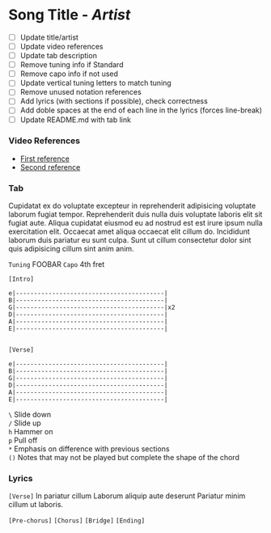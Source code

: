 # Song Title - _Artist_

- [ ] Update title/artist
- [ ] Update video references
- [ ] Update tab description
- [ ] Remove tuning info if Standard
- [ ] Remove capo info if not used
- [ ] Update vertical tuning letters to match tuning
- [ ] Remove unused notation references
- [ ] Add lyrics (with sections if possible), check correctness
- [ ] Add doble spaces at the end of each line in the lyrics (forces line-break)
- [ ] Update README.md with tab link

### Video References

- [First reference](https://first-reference.com)
- [Second reference](https://second-reference.com)

### Tab

Cupidatat ex do voluptate excepteur in reprehenderit adipisicing voluptate laborum fugiat tempor. Reprehenderit duis nulla duis voluptate laboris elit sit fugiat aute. Aliqua cupidatat eiusmod eu ad nostrud est est irure ipsum nulla exercitation elit. Occaecat amet aliqua occaecat elit cillum do. Incididunt laborum duis pariatur eu sunt culpa. Sunt ut cillum consectetur dolor sint quis adipisicing cillum sint anim anim.

`Tuning` FOOBAR
`Capo` 4th fret

```
[Intro]

e|-----------------------------------------|
B|-----------------------------------------|
G|-----------------------------------------|x2
D|-----------------------------------------|
A|-----------------------------------------|
E|-----------------------------------------|


[Verse]

e|-----------------------------------------|
B|-----------------------------------------|
G|-----------------------------------------|
D|-----------------------------------------|
A|-----------------------------------------|
E|-----------------------------------------|
```

`\` Slide down  
`/` Slide up  
`h` Hammer on  
`p` Pull off  
`*` Emphasis on difference with previous sections  
`()` Notes that may not be played but complete the shape of the chord  

### Lyrics

`[Verse]`
In pariatur cillum
Laborum aliquip aute deserunt
Pariatur minim cillum ut laboris.

`[Pre-chorus]`
`[Chorus]`
`[Bridge]`
`[Ending]`
